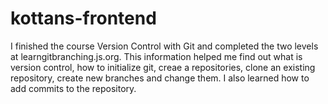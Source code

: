 # kottans-frontend
I finished the course Version Control with Git and completed the two levels at learngitbranching.js.org. 
This information helped me find out what is version control, how to initialize git, creaе a repositories, clone an existing repository, create new branches and change them. 
I also learned how to add commits to the repository.
